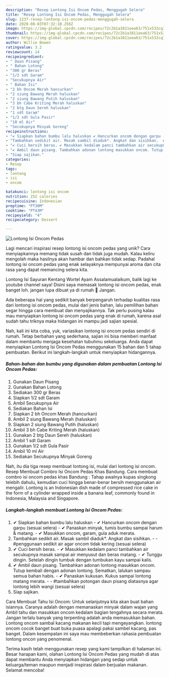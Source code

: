```yaml
---
description: "Resep Lontong Isi Oncom Pedas, Menggugah Selera"
title: "Resep Lontong Isi Oncom Pedas, Menggugah Selera"
slug: 1237-resep-lontong-isi-oncom-pedas-menggugah-selera
date: 2020-08-03T07:32:10.256Z
image: https://img-global.cpcdn.com/recipes/72c2b1a3811eea63/751x532cq70/lontong-isi-oncom-pedas-foto-resep-utama.jpg
thumbnail: https://img-global.cpcdn.com/recipes/72c2b1a3811eea63/751x532cq70/lontong-isi-oncom-pedas-foto-resep-utama.jpg
cover: https://img-global.cpcdn.com/recipes/72c2b1a3811eea63/751x532cq70/lontong-isi-oncom-pedas-foto-resep-utama.jpg
author: Willie Bowen
ratingvalue: 3.2
reviewcount: 14
recipeingredient:
- " Daun Pisang"
- " Bahan Lotong"
- "300 gr Beras"
- "1/2 sdt Garam"
- "Secukupnya Air"
- " Bahan Isi"
- "2 bh Oncom Merah hancurkan"
- "2 siung Bawang Merah haluskan"
- "2 siung Bawang Putih haluskan"
- "3 bh Cabe Kriting Merah haluskan"
- "2 btg Daun Sereh haluskan"
- "1 sdt Garam"
- "1/2 sdt Gula Pasir"
- "10 ml Air"
- "Secukupnya Minyak Goreng"
recipeinstructions:
- "✔ Siapkan bahan bumbu lalu haluskan ✔ Hancurkan oncom dengan garpu (sesuai selera) ✔ Panaskan minyak, tumis bumbu sampai harum &amp; matang. ✔ Masukkan oncom, garam, gula aduk merata."
- "Tambahkan sedikit air. Masak sambil diaduk*. Angkat dan sisihkan.  #penggunaan sedikit air agar oncom tidak kering (sesuai selera)"
- "✔ Cuci bersih beras. ✔ Masukkan kedalam panci tambahkan air secukupnya masak sampai air menyusut dan beras matang. ✔ Tunggu dingin. Setelah dingin tumbuk dengan tumbukan kayu sampai kalis."
- "✔ Ambil daun pisang. Tambahkan adonan lontong masukkan oncom. Tutup kembali dengan adonan lontong. Sematkan, lalukan sampau semua bahan habis. ✔ Panaskan kukusan. Kukus sampai lontong matang merata.   #tambahkan potongan daun pisang diatasnya agar lontong lebih wangi (sesuai selera)"
- "Siap sajikan."
categories:
- Resep
tags:
- lontong
- isi
- oncom

katakunci: lontong isi oncom 
nutrition: 252 calories
recipecuisine: Indonesian
preptime: "PT30M"
cooktime: "PT43M"
recipeyield: "4"
recipecategory: Dessert

---
```



![Lontong Isi Oncom Pedas](https://img-global.cpcdn.com/recipes/72c2b1a3811eea63/751x532cq70/lontong-isi-oncom-pedas-foto-resep-utama.jpg)

Lagi mencari inspirasi resep lontong isi oncom pedas yang unik? Cara menyiapkannya memang tidak susah dan tidak juga mudah. Kalau keliru mengolah maka hasilnya akan hambar dan bahkan tidak sedap. Padahal lontong isi oncom pedas yang enak selayaknya mempunyai aroma dan cita rasa yang dapat memancing selera kita.

Lontong Isi Sayuran Kentang Wortel Ayam Assalamualaikum, balik lagi ke youtube channel saya! Disini saya memasak lontong isi oncom pedas, enak banget loh. jangan lupa dibuat ya di rumah 💚 Jangan.

Ada beberapa hal yang sedikit banyak berpengaruh terhadap kualitas rasa dari lontong isi oncom pedas, mulai dari jenis bahan, lalu pemilihan bahan segar hingga cara membuat dan menyajikannya. Tak perlu pusing kalau mau menyiapkan lontong isi oncom pedas yang enak di rumah, karena asal sudah tahu triknya maka hidangan ini mampu jadi sajian spesial.


Nah, kali ini kita coba, yuk, variasikan lontong isi oncom pedas sendiri di rumah. Tetap berbahan yang sederhana, sajian ini bisa memberi manfaat dalam membantu menjaga kesehatan tubuhmu sekeluarga. Anda dapat menyiapkan Lontong Isi Oncom Pedas menggunakan 15 bahan dan 5 tahap pembuatan. Berikut ini langkah-langkah untuk menyiapkan hidangannya.

<!--inarticleads1-->

##### Bahan-bahan dan bumbu yang digunakan dalam pembuatan Lontong Isi Oncom Pedas:

1. Gunakan  Daun Pisang
1. Gunakan  Bahan Lotong
1. Sediakan 300 gr Beras
1. Siapkan 1/2 sdt Garam
1. Ambil Secukupnya Air
1. Sediakan  Bahan Isi
1. Siapkan 2 bh Oncom Merah (hancurkan)
1. Ambil 2 siung Bawang Merah (haluskan)
1. Siapkan 2 siung Bawang Putih (haluskan)
1. Ambil 3 bh Cabe Kriting Merah (haluskan)
1. Gunakan 2 btg Daun Sereh (haluskan)
1. Ambil 1 sdt Garam
1. Gunakan 1/2 sdt Gula Pasir
1. Ambil 10 ml Air
1. Sediakan Secukupnya Minyak Goreng


Nah, itu dia tiga resep membuat lontong isi, mulai dari lontong isi oncom. Resep Membuat Combro Isi Oncom Pedas Khas Bandung. Cara membuat combro isi oncom pedas khas Bandung : Tahap awalnya kupas singkong telebih dahulu, kemudian cuci hingga benar-benar bersih menggunakan air mengalir. Lontong is an Indonesian dish made of compressed rice cake in the form of a cylinder wrapped inside a banana leaf, commonly found in Indonesia, Malaysia and Singapore. 

<!--inarticleads2-->

##### Langkah-langkah membuat Lontong Isi Oncom Pedas:

1. ✔ Siapkan bahan bumbu lalu haluskan - ✔ Hancurkan oncom dengan garpu (sesuai selera) - ✔ Panaskan minyak, tumis bumbu sampai harum &amp; matang. - ✔ Masukkan oncom, garam, gula aduk merata.
1. Tambahkan sedikit air. Masak sambil diaduk*. Angkat dan sisihkan. -  - #penggunaan sedikit air agar oncom tidak kering (sesuai selera)
1. ✔ Cuci bersih beras. - ✔ Masukkan kedalam panci tambahkan air secukupnya masak sampai air menyusut dan beras matang. - ✔ Tunggu dingin. Setelah dingin tumbuk dengan tumbukan kayu sampai kalis.
1. ✔ Ambil daun pisang. Tambahkan adonan lontong masukkan oncom. Tutup kembali dengan adonan lontong. Sematkan, lalukan sampau semua bahan habis. - ✔ Panaskan kukusan. Kukus sampai lontong matang merata.  -  - #tambahkan potongan daun pisang diatasnya agar lontong lebih wangi (sesuai selera)
1. Siap sajikan.


Cara Membuat Tahu Isi Oncom: Untuk selanjutnya kita akan buat bahan isiannya. Caranya adalah dengan memanaskan minyak dalam wajan yang Ambil tahu dan masukkan oncom kedalam bagian tengahnya secara merata. Jangan terlalu banyak yang terpenting adalah anda memasukkan bahan. Lontong oncom sambal kacang makanan kecil tapi mengeyangkan. lontong oncom cocok banget buat buka puasa apalagi pakai sambel kacang, pas banget. Dalam kesempatan ini saya mau membeberkan rahasia pembuatan lontong oncon yang penomenal. 

Terima kasih telah menggunakan resep yang kami tampilkan di halaman ini. Besar harapan kami, olahan Lontong Isi Oncom Pedas yang mudah di atas dapat membantu Anda menyiapkan hidangan yang sedap untuk keluarga/teman maupun menjadi inspirasi dalam berjualan makanan. Selamat mencoba!
